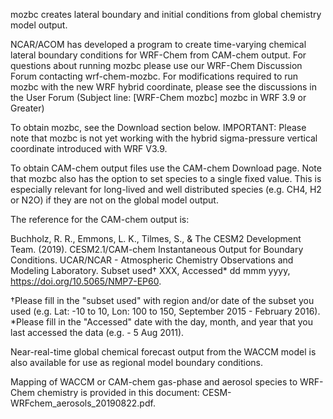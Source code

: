 mozbc creates lateral boundary and initial conditions from global chemistry model output.

NCAR/ACOM has developed a program to create time-varying chemical lateral boundary conditions for WRF-Chem from CAM-chem output. For questions about running mozbc please use our WRF-Chem Discussion Forum contacting wrf-chem-mozbc.
For  modifications required to run mozbc with the new WRF hybrid coordinate, please see the discussions in the User Forum (Subject line: [WRF-Chem mozbc] mozbc in WRF 3.9 or Greater)

To obtain mozbc, see the Download section below.
IMPORTANT: Please note that mozbc is not yet working with the hybrid sigma-pressure vertical coordinate introduced with WRF V3.9.

To obtain CAM-chem output files use the CAM-chem Download page. Note that mozbc also has the option to set species to a single fixed value. This is especially relevant for long-lived and well distributed species (e.g. CH4, H2 or N2O) if they are not on the global model output.

The reference for the CAM-chem output is:

Buchholz, R. R., Emmons, L. K., Tilmes, S., & The CESM2 Development Team. (2019). CESM2.1/CAM-chem Instantaneous Output for Boundary Conditions. UCAR/NCAR - Atmospheric Chemistry Observations and Modeling Laboratory. Subset used† XXX, Accessed* dd mmm yyyy, https://doi.org/10.5065/NMP7-EP60.

†Please fill in the "subset used" with region and/or date of the subset you used (e.g. Lat: -10 to 10, Lon: 100 to 150, September 2015 - February 2016).
*Please fill in the "Accessed" date with the day, month, and year that you last accessed the data (e.g. - 5 Aug 2011).

Near-real-time global chemical forecast output from the WACCM model is also available for use as regional model boundary conditions.

Mapping of WACCM or CAM-chem gas-phase and aerosol species to WRF-Chem chemistry is provided in this document: CESM-WRFchem_aerosols_20190822.pdf.
